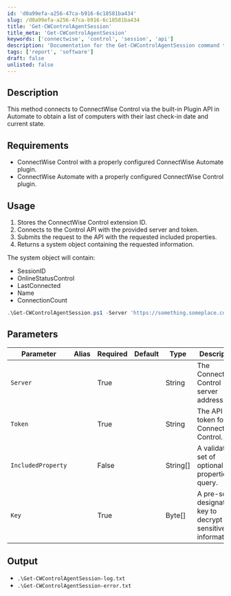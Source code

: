 ```yaml
---
id: 'd0a99efa-a256-47ca-b916-6c18581ba434'
slug: /d0a99efa-a256-47ca-b916-6c18581ba434
title: 'Get-CWControlAgentSession'
title_meta: 'Get-CWControlAgentSession'
keywords: ['connectwise', 'control', 'session', 'api']
description: 'Documentation for the Get-CWControlAgentSession command to connect to ConnectWise Control via the built-in Plugin API in Automate to obtain a list of computers with their last check-in date and current state.'
tags: ['report', 'software']
draft: false
unlisted: false
---
```


## Description
This method connects to ConnectWise Control via the built-in Plugin API in Automate to obtain a list of computers with their last check-in date and current state.

## Requirements
- ConnectWise Control with a properly configured ConnectWise Automate plugin.
- ConnectWise Automate with a properly configured ConnectWise Control plugin.

## Usage
1. Stores the ConnectWise Control extension ID.
2. Connects to the Control API with the provided server and token.
3. Submits the request to the API with the requested included properties.
4. Returns a system object containing the requested information.

The system object will contain:
- SessionID
- OnlineStatusControl
- LastConnected
- Name
- ConnectionCount

```powershell
.\Get-CWControlAgentSession.ps1 -Server 'https://something.someplace.com/controlportal' -Token 'SomeAPIKEY' -IncludeProperty Name, ConnectionCount
```

## Parameters
| Parameter          | Alias | Required | Default | Type     | Description                                         |
| ------------------ | ----- | -------- | ------- | -------- | --------------------------------------------------- |
| `Server`           |       | True     |         | String   | The ConnectWise Control server address.             |
| `Token`            |       | True     |         | String   | The API token for ConnectWise Control.              |
| `IncludedProperty` |       | False    |         | String[] | A validated set of optional properties to query.    |
| `Key`              |       | True     |         | Byte[]   | A pre-script designated key to decrypt sensitive information. |

## Output
- `.\Get-CWControlAgentSession-log.txt`
- `.\Get-CWControlAgentSession-error.txt`



